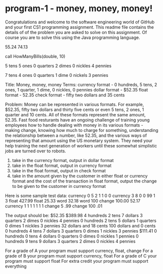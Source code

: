 # program-1 - money, money, money!
Congratulations and welcome to the software engineering world of GitHub and your first CS1 programming assignment. This readme file contains the details of of the problem you are asked to solve on this assignment. Of course you are to solve this using the Java programming language. 

55.24 74.13

call HowManyBills(double, 10)

5 tens
5 ones
0 quarters
2 dimes
0 nickles
4 pennies

7 tens
4 ones
0 quarters
1 dime
0 nickels
3 pennies

Title: Money, money, money
Terms: currency format - 0 hundreds, 5 tens, 2 ones, 1 quarter, 1 dime, 0 nickles, 0 pennies
  dollar format - $52.35
  float format - 52.35
  check format - fifty two dollars and 35 cents
  
Problem: Money can be represented in various formats. For example, $52.35, fifty two dollars and thirty five cents or even 5 tens, 2 ones, 1 quarter and 10 cents. All of these formats represent the same amount, 52.35. Fast food resturants have an ongoing challenge of training young employees how to handle dealing with money in its various formats - making change, knowing how much to charge for something, understanding the relationship between a number, like 52.35, and the various ways of representing that amount using the US monetary system. They need your help training the next generation of workers until these somewhat simplistic jobs are turned over to robots. 

1. take in the currency format, output in dollar format
2. take in the float format, output in currency format
3. take in the float format, output in check format
4. take in the amount given by the customer in either float or currency format and the cost of the transaction in float format, output the change to be given to the customer in currency format

Here is some sample test data:
currency 0 5 2 1 1 0 0
currency 3 8 0 0 99 1 3
float 427.99
float 25.33
word 32.18
word 100
change 100.00 52.17
currency 1 1 1 1 1 1 1
change 5 .99
change 100 .01

The output should be:
$52.35
$389.98
4 hundreds 2 tens 7 dollars 3 quarters 2 dimes 0 nickles 4 pennies
0 hundreds 2 tens 5 dollars 1 quarters 0 dimes 1 nickles 3 pennies
32 dollars and 18 cents
100 dollars and 0 cents
0 hundreds 4 tens 7 dollars 3 quarters 0 dimes 1 nickles 3 pennies
$111.41
0 hundreds 0 tens 4 dollars 0 quarters 0 dimes 0 nickles 1 pennies
0 hundreds 9 tens 9 dollars 3 quarters 2 dimes 0 nickles 4 pennies

For a grade of A your program must support currency, float, change
For a grade of B your program must support currency, float
For a grade of C your program must support float
For extra credit your program must support everything

